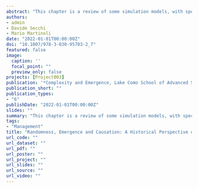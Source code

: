 ```yaml
---
abstract: "This chapter is a review of some simulation models, with special reference to social sciences. Three critical aspects are identified--i.e. randomness, emergence and causation--that may help understand the evolution and the main characteristics of these simulation models. Several examples illustrate the concepts of the paper."
authors:
- admin
- Davide Secchi
- Mario Martinoli
date: "2022-01-01T00:00:00Z"
doi: "10.1007/978-3-030-95703-2_7"
featured: false
image:
  caption: ''
  focal_point: ""
  preview_only: false
projects: [Project003]
publication: '*Complexity and Emergence, Lake Como School of Advanced Studies, Italy, July 22–27, 2018*, edited by S. Albeverio, E. Mastrogiacomo, E. Rosazza Gianin and S. Ugolini, Springer Proceedings in Mathematics & Statistics 383, Springer, pp. 163-195'
publication_short: ""
publication_types:
- "6"
publishDate: "2022-01-01T00:00:00Z"
slides: ""
summary: "This chapter is a review of some simulation models, with special reference to social sciences. Three critical aspects are identified--i.e. randomness, emergence and causation--that may help understand the evolution and the main characteristics of these simulation models. Several examples illustrate the concepts of the paper."
tags:
- "Management"
title: "Randomness, Emergence and Causation: A Historical Perspective of Simulation in the Social Sciences"
url_code: ""
url_dataset: ""
url_pdf: ""
url_poster: ""
url_project: ""
url_slides: ""
url_source: ""
url_video: ""
---
```


<script type="text/javascript" src="//cdn.plu.mx/widget-details.js"></script>
<a href="https://plu.mx/plum/a/?doi=10.1007/978-3-030-95703-2_7" class="plumx-details"></a>
